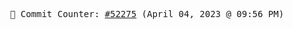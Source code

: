 <p align="center">
    <samp>
        📮 Commit Counter: <a href="https://github.com/Javascript-void0/Javascript-void0/commits/main">#52275</a> (April 04, 2023 @ 09:56 PM)
    </samp>
</p>